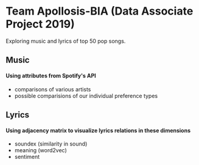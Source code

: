 # Team Apollosis-BIA (Data Associate Project 2019)

Exploring music and lyrics of top 50 pop songs.

## Music
#### Using attributes from Spotify's API
- comparisons of various artists
- possible comparisions of our individual preference types

## Lyrics
#### Using adjacency matrix to visualize lyrics relations in these dimensions
- soundex (similarity in sound)
- meaning (word2vec)
- sentiment


